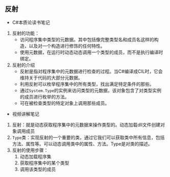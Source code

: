 ## 反射
- C#本质论读书笔记
1. 反射的功能：
    - 访问程序集中类型的元数据。其中包括像完整类型名和成员名这样的构造，以及对一个构造进行修饰的任何特性。
    - 使用元数据，在运行时动态动态调用一个类型的成员，而不是执行编译时绑定。
2. 反射的介绍
   - 反射是指对程序集中的元数据进行检查的过程。当C#编译成CIL时，它会维持关于代码的大部分元数据。
   - 利用反射可以枚举程序集中的所有类型，找出满足特定条件的那些。
   - 通过```System.Type```的实例来访问类型的元数据，该对象包含了对类型实例的成员进行枚举的方法。
   - 可在被检查类型的特定对象上调用那些成员。

- 视频讲解笔记
1. 反射：就是动态获取程序集中的元数据来操作类型的。动态加载dll文件创建对象调用成员
2. ```Type```类：实现反射的一个重要的类，通过它我们可以获取类中所有信息，包括方法、属性等。可以动态调用类中的属性、方法。Type是对类的描述。
3. 反射的使用步骤：
	1. 动态加载程序集
	2. 获取程序集中的某个类型
	3.  调用该类型的成员